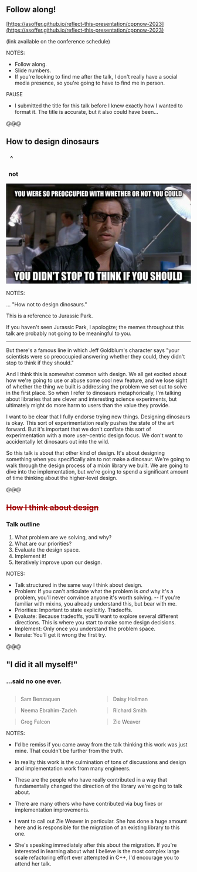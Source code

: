 ## Follow along!

[https://asoffer.github.io/reflect-this-presentation/cppnow-2023](https://asoffer.github.io/reflect-this-presentation/cppnow-2023)


<span class="edited">(link available on the conference schedule)</span>

NOTES:

* Follow along.
* Slide numbers.
* If you're looking to find me after the talk, I don't really have a social media presence, so you're going to have to find me in person.

PAUSE

* I submitted the title for this talk before I knew exactly how I wanted to format it. The title is accurate, but it also could have been...

@@@

## How to design dinosaurs
### <span class="edited_title" style="margin-top:-0.25em; padding-left:0.65em;">^</span>
### <span class="edited_title" style="padding-left:0.4em;">not</span>

<img src="img/could-should.jpeg" class="bordered fragment" data-frament-index="1" />

NOTES:

... "How not to design dinosaurs."

This is a reference to Jurassic Park.

If you haven't seen Jurassic Park, I apologize; the memes throughout this talk are probably not going to be meaningful to you.

---

But there's a famous line in which Jeff Goldblum's character says "your scientists were so preoccupied answering whether they could, they didn't stop to think if they should."

And I think this is somewhat common with design. We all get excited about how we're going to use or abuse some cool new feature, and we lose sight of whether the thing we built is addressing the problem we set out to solve in the first place. So when I refer to dinosaurs metaphorically, I'm talking about libraries that are clever and interesting science experiments, but ultimately might do more harm to users than the value they provide.

I want to be clear that I fully endorse trying new things. Designing dinosaurs is okay. This sort of experimentation really pushes the state of the art forward. But it's important that we don't conflate this sort of experimentation with a more user-centric design focus. We don't want to accidentally let dinosaurs out into the wild.

So this talk is about that other kind of design. It's about designing something when you specifically aim to not make a dinosaur. We're going to walk through the design process of a mixin library we built. We are going to dive into the implementation, but we're going to spend a significant amount of time thinking about the higher-level design.

@@@

## <span style="color:#a00000;text-decoration:line-through"><span class="wrong_content">How I think about design</span></span>
### <span class="edited_title">Talk outline</span>


1. What problem are we solving, and why?
1. What are our priorities?
1. Evaluate the design space.
1. Implement it!
1. Iteratively improve upon our design.

NOTES:

* Talk structured in the same way I think about design.
* Problem: If you can't articulate what the problem is *and* why it's a problem, you'll never convince anyone it's worth solving. -- If you're familiar with mixins, you already understand this, but bear with me.
* Priorities: Important to state explicitly. Tradeoffs.
* Evaluate: Because tradeoffs, you'll want to explore several different directions. This is where you start to make some design decisions.
* Implement: Only once you understand the problem space.
* Iterate: You'll get it wrong the first try.

@@@

## "I did it all myself!"
### <span class="edited_title">...said no one ever.</span>


<div>
<div style="width:50%; float:left">

> Sam Benzaquen
<!-- .element class="name1" -->

> Neema Ebrahim-Zadeh
<!-- .element class="name2" -->

> Greg Falcon
<!-- .element class="name1" -->

</div>
<div style="width:50%; float:right">

> Daisy Hollman
<!-- .element class="name2" -->

> Richard Smith
<!-- .element class="name1" -->

> Zie Weaver
<!-- .element class="name2" -->
</div>
</div>

NOTES:

* I'd be remiss if you came away from the talk thinking this work was just mine. That couldn't be further from the truth.
* In reality this work is the culmination of tons of discussions and design and implementation work from many engineers.
* These are the people who have really contributed in a way that fundamentally changed the direction of the library we're going to talk about.
* There are many others who have contributed via bug fixes or implementation improvements.

* I want to call out Zie Weaver in particular. She has done a huge amount here and is responsible for the migration of an existing library to this one.
* She's speaking immediately after this about the migration. If you're interested in learning about what I believe is the most complex large scale refactoring effort ever attempted in C++, I'd encourage you to attend her talk.
